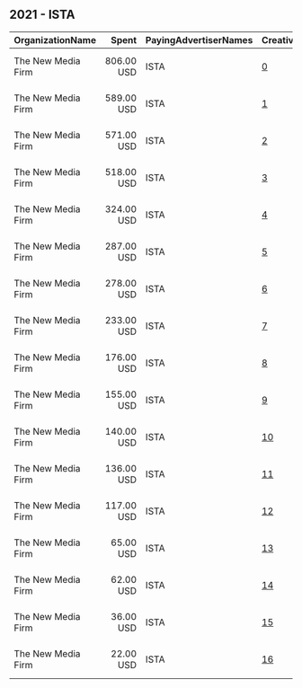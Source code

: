 ## 2021 - ISTA 
|OrganizationName|Spent|PayingAdvertiserNames|CreativeUrls|Impressions|Genders|AgeBrackets|CountryCodes|BillingAddresses|CandidateBallotInformation|
|:---|---:|:---|:---|---:|:---|:---|:---|:---|:---|
|The New Media Firm|806.00 USD|ISTA|[0](https://www.snap.com/political-ads/asset/2704287c023ea7afbe03957bf20b129fc378d6614876f043806c92b1905ef256?mediaType=mp4)|103,155||18+|united states|"1730 Rhode Island Ave, NW Ste 213,Washington,20036,US"|Indiana State Teachers Association|
|The New Media Firm|589.00 USD|ISTA|[1](https://www.snap.com/political-ads/asset/a9cd3ae4fa3e4b76c829024fa580bd49c220a0f34df52a5268a51519aaf13cc1?mediaType=mp4)|66,948||18+|united states|"1730 Rhode Island Ave, NW Ste 213,Washington,20036,US"|Indiana State Teachers Association|
|The New Media Firm|571.00 USD|ISTA|[2](https://www.snap.com/political-ads/asset/a9cd3ae4fa3e4b76c829024fa580bd49c220a0f34df52a5268a51519aaf13cc1?mediaType=mp4)|66,067||18+|united states|"1730 Rhode Island Ave, NW Ste 213,Washington,20036,US"|Indiana State Teachers Association|
|The New Media Firm|518.00 USD|ISTA|[3](https://www.snap.com/political-ads/asset/2704287c023ea7afbe03957bf20b129fc378d6614876f043806c92b1905ef256?mediaType=mp4)|69,750||18+|united states|"1730 Rhode Island Ave, NW Ste 213,Washington,20036,US"|Indiana State Teachers Association|
|The New Media Firm|324.00 USD|ISTA|[4](https://www.snap.com/political-ads/asset/9b742cbe2fac1484b22d925a9b4841307ecab3bc5f100ec85a56509e5f4ad083?mediaType=mp4)|39,791||18+|united states|"1730 Rhode Island Ave, NW Ste 213,Washington,20036,US"|Indiana State Teachers Association|
|The New Media Firm|287.00 USD|ISTA|[5](https://www.snap.com/political-ads/asset/a9cd3ae4fa3e4b76c829024fa580bd49c220a0f34df52a5268a51519aaf13cc1?mediaType=mp4)|44,956||18+|united states|"1730 Rhode Island Ave, NW Ste 213,Washington,20036,US"|Indiana State Teachers Association|
|The New Media Firm|278.00 USD|ISTA|[6](https://www.snap.com/political-ads/asset/0221dbe224314eaf4db20aee55093d3f81b566b75d6e95afb1bf1d0a9355b735?mediaType=mp4)|41,382||18+|united states|"1730 Rhode Island Ave, NW Ste 213,Washington,20036,US"|Indiana State Teachers Association|
|The New Media Firm|233.00 USD|ISTA|[7](https://www.snap.com/political-ads/asset/2704287c023ea7afbe03957bf20b129fc378d6614876f043806c92b1905ef256?mediaType=mp4)|36,882||18+|united states|"1730 Rhode Island Ave, NW Ste 213,Washington,20036,US"|Indiana State Teachers Association|
|The New Media Firm|176.00 USD|ISTA|[8](https://www.snap.com/political-ads/asset/9b742cbe2fac1484b22d925a9b4841307ecab3bc5f100ec85a56509e5f4ad083?mediaType=mp4)|21,745||18+|united states|"1730 Rhode Island Ave, NW Ste 213,Washington,20036,US"|Indiana State Teachers Association|
|The New Media Firm|155.00 USD|ISTA|[9](https://www.snap.com/political-ads/asset/2fbe442f156f3d751c5a097c211f12ce8a157f45c41c614edcdc962bfacd982b?mediaType=mp4)|22,101||18+|united states|"1730 Rhode Island Ave, NW Ste 213,Washington,20036,US"|Indiana State Teachers Association|
|The New Media Firm|140.00 USD|ISTA|[10](https://www.snap.com/political-ads/asset/2fbe442f156f3d751c5a097c211f12ce8a157f45c41c614edcdc962bfacd982b?mediaType=mp4)|17,565||18+|united states|"1730 Rhode Island Ave, NW Ste 213,Washington,20036,US"|Indiana State Teachers Association|
|The New Media Firm|136.00 USD|ISTA|[11](https://www.snap.com/political-ads/asset/2fbe442f156f3d751c5a097c211f12ce8a157f45c41c614edcdc962bfacd982b?mediaType=mp4)|48,979||18+|united states|"1730 Rhode Island Ave, NW Ste 213,Washington,20036,US"|Indiana State Teachers Association|
|The New Media Firm|117.00 USD|ISTA|[12](https://www.snap.com/political-ads/asset/0221dbe224314eaf4db20aee55093d3f81b566b75d6e95afb1bf1d0a9355b735?mediaType=mp4)|15,345||18+|united states|"1730 Rhode Island Ave, NW Ste 213,Washington,20036,US"|Indiana State Teachers Association|
|The New Media Firm|65.00 USD|ISTA|[13](https://www.snap.com/political-ads/asset/b7f8c95316d5b52891f2f4d8438ac0f07bff35dba01faead1b0b0ccd5ec5442d?mediaType=mp4)|11,022||18+|united states|"1730 Rhode Island Ave, NW Ste 213,Washington,20036,US"|Indiana State Teachers Association|
|The New Media Firm|62.00 USD|ISTA|[14](https://www.snap.com/political-ads/asset/0221dbe224314eaf4db20aee55093d3f81b566b75d6e95afb1bf1d0a9355b735?mediaType=mp4)|15,174||18+|united states|"1730 Rhode Island Ave, NW Ste 213,Washington,20036,US"|Indiana State Teachers Association|
|The New Media Firm|36.00 USD|ISTA|[15](https://www.snap.com/political-ads/asset/b7f8c95316d5b52891f2f4d8438ac0f07bff35dba01faead1b0b0ccd5ec5442d?mediaType=mp4)|4,526||18+|united states|"1730 Rhode Island Ave, NW Ste 213,Washington,20036,US"|Indiana State Teachers Association|
|The New Media Firm|22.00 USD|ISTA|[16](https://www.snap.com/political-ads/asset/b7f8c95316d5b52891f2f4d8438ac0f07bff35dba01faead1b0b0ccd5ec5442d?mediaType=mp4)|2,997||18+|united states|"1730 Rhode Island Ave, NW Ste 213,Washington,20036,US"|Indiana State Teachers Association|
